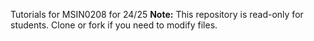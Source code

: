 Tutorials for MSIN0208 for 24/25
**Note:** This repository is read-only for students. Clone or fork if you need to modify files.
